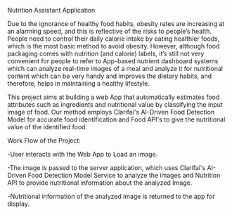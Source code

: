 
Nutrition Assistant Application

Due to the ignorance of healthy food habits, obesity rates are increasing at an alarming speed, and this is reflective of the risks to people’s health. People need to control their daily calorie intake by eating healthier foods, which is the most basic method to avoid obesity. However, although food packaging comes with nutrition (and calorie) labels, it’s still not very convenient for people to refer to App-based nutrient dashboard systems which can analyze real-time images of a meal and analyze it for nutritional content which can be very handy and improves the dietary habits, and therefore, helps in maintaining a healthy lifestyle.

This project aims at building a web App that automatically estimates food attributes such as ingredients and nutritional value by classifying the input image of food.  Our method employs Clarifai's AI-Driven Food Detection Model for accurate food identification and Food API's to give the nutritional value of the identified food.

Work Flow of the Project:

-User interacts with the Web App to Load an image.

-The image is passed to the server application, which uses Clarifai's AI-Driven Food Detection Model Service to analyze the images and Nutrition API to provide nutritional information about the analyzed Image.

-Nutritional information of the analyzed image is returned to the app for display. 






